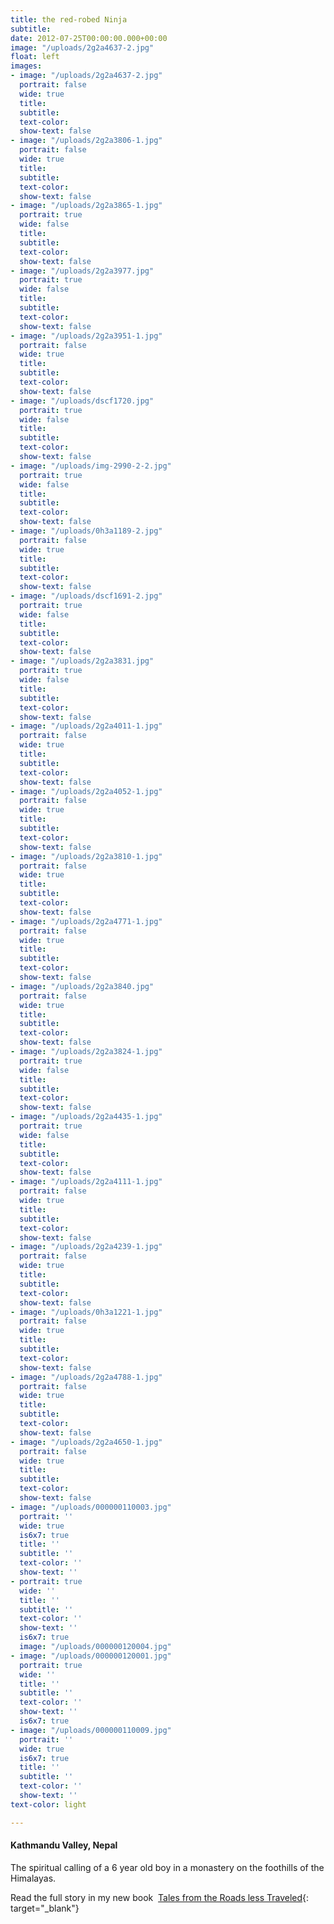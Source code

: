 ```yaml
---
title: the red-robed Ninja
subtitle: 
date: 2012-07-25T00:00:00.000+00:00
image: "/uploads/2g2a4637-2.jpg"
float: left
images:
- image: "/uploads/2g2a4637-2.jpg"
  portrait: false
  wide: true
  title: 
  subtitle: 
  text-color: 
  show-text: false
- image: "/uploads/2g2a3806-1.jpg"
  portrait: false
  wide: true
  title: 
  subtitle: 
  text-color: 
  show-text: false
- image: "/uploads/2g2a3865-1.jpg"
  portrait: true
  wide: false
  title: 
  subtitle: 
  text-color: 
  show-text: false
- image: "/uploads/2g2a3977.jpg"
  portrait: true
  wide: false
  title: 
  subtitle: 
  text-color: 
  show-text: false
- image: "/uploads/2g2a3951-1.jpg"
  portrait: false
  wide: true
  title: 
  subtitle: 
  text-color: 
  show-text: false
- image: "/uploads/dscf1720.jpg"
  portrait: true
  wide: false
  title: 
  subtitle: 
  text-color: 
  show-text: false
- image: "/uploads/img-2990-2-2.jpg"
  portrait: true
  wide: false
  title: 
  subtitle: 
  text-color: 
  show-text: false
- image: "/uploads/0h3a1189-2.jpg"
  portrait: false
  wide: true
  title: 
  subtitle: 
  text-color: 
  show-text: false
- image: "/uploads/dscf1691-2.jpg"
  portrait: true
  wide: false
  title: 
  subtitle: 
  text-color: 
  show-text: false
- image: "/uploads/2g2a3831.jpg"
  portrait: true
  wide: false
  title: 
  subtitle: 
  text-color: 
  show-text: false
- image: "/uploads/2g2a4011-1.jpg"
  portrait: false
  wide: true
  title: 
  subtitle: 
  text-color: 
  show-text: false
- image: "/uploads/2g2a4052-1.jpg"
  portrait: false
  wide: true
  title: 
  subtitle: 
  text-color: 
  show-text: false
- image: "/uploads/2g2a3810-1.jpg"
  portrait: false
  wide: true
  title: 
  subtitle: 
  text-color: 
  show-text: false
- image: "/uploads/2g2a4771-1.jpg"
  portrait: false
  wide: true
  title: 
  subtitle: 
  text-color: 
  show-text: false
- image: "/uploads/2g2a3840.jpg"
  portrait: false
  wide: true
  title: 
  subtitle: 
  text-color: 
  show-text: false
- image: "/uploads/2g2a3824-1.jpg"
  portrait: true
  wide: false
  title: 
  subtitle: 
  text-color: 
  show-text: false
- image: "/uploads/2g2a4435-1.jpg"
  portrait: true
  wide: false
  title: 
  subtitle: 
  text-color: 
  show-text: false
- image: "/uploads/2g2a4111-1.jpg"
  portrait: false
  wide: true
  title: 
  subtitle: 
  text-color: 
  show-text: false
- image: "/uploads/2g2a4239-1.jpg"
  portrait: false
  wide: true
  title: 
  subtitle: 
  text-color: 
  show-text: false
- image: "/uploads/0h3a1221-1.jpg"
  portrait: false
  wide: true
  title: 
  subtitle: 
  text-color: 
  show-text: false
- image: "/uploads/2g2a4788-1.jpg"
  portrait: false
  wide: true
  title: 
  subtitle: 
  text-color: 
  show-text: false
- image: "/uploads/2g2a4650-1.jpg"
  portrait: false
  wide: true
  title: 
  subtitle: 
  text-color: 
  show-text: false
- image: "/uploads/000000110003.jpg"
  portrait: ''
  wide: true
  is6x7: true
  title: ''
  subtitle: ''
  text-color: ''
  show-text: ''
- portrait: true
  wide: ''
  title: ''
  subtitle: ''
  text-color: ''
  show-text: ''
  is6x7: true
  image: "/uploads/000000120004.jpg"
- image: "/uploads/000000120001.jpg"
  portrait: true
  wide: ''
  title: ''
  subtitle: ''
  text-color: ''
  show-text: ''
  is6x7: true
- image: "/uploads/000000110009.jpg"
  portrait: ''
  wide: true
  is6x7: true
  title: ''
  subtitle: ''
  text-color: ''
  show-text: ''
text-color: light

---
```

#### Kathmandu Valley, Nepal

The spiritual calling of a 6 year old boy in a monastery on the foothills of the Himalayas.&nbsp;

Read the full story in my new book &nbsp;[Tales from the Roads less Traveled](https://shop.pieaerts.com/collections/book){: target="_blank"}